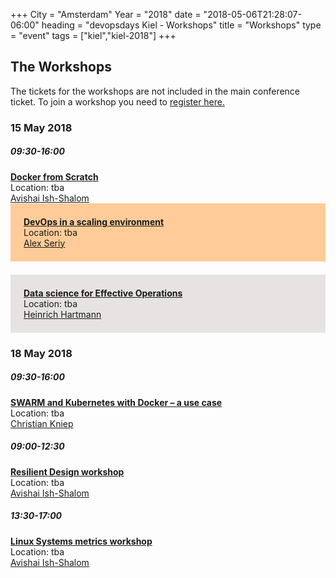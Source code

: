 +++
City = "Amsterdam"
Year = "2018"
date = "2018-05-06T21:28:07-06:00"
heading = "devopsdays Kiel - Workshops"
title = "Workshops"
type = "event"
tags = ["kiel","kiel-2018"]
+++

<style type="text/css">
.box-grey{padding:1.5em;margin-bottom:1.5em;background:#e7e3e3}
.box-lightorange{padding:1.5em;margin-bottom:1.5em;background:#ffcc99}
.centerstyle {text-align:center;}
</style>


<!-- <h2>Workshop Schedule</h2> -->
<div class = "row">
  <div class = "col-md-12">
    <h2>The Workshops</h2>
    <p>The tickets for the workshops are not included in the main conference ticket. To join a workshop you need to <a href="http://localhost:1313/events/2018-kiel/registration/">register here.</a>
    </p>
  </div>
</div>

<div class = "row">
  <div class = "col-md-12">
    <h3>15 May 2018</h3>
  </div>
</div>

<!-- this div is repeated for each timeslot -->
<div class = "row">
  <div class = "col-md-12">
    <time><h5>09:30-16:00</h5></time>
  </div>
</div>
<div class = "row">
 <div class = "col-md-3 box">
    <a href="/events/2018-kiel/workshop/avishai-ish-shalom-docker/">
    <strong>Docker from Scratch</strong><br />
    </a>
    Location: tba <br />
  <a href="/events/2018-kiel/speakers/avishai-ish-shalom/">
    Avishai Ish-Shalom
  </a>
  </div>
  <div class = "col-md-3 box-lightorange">
    <a href="/events/2018-kiel/workshop/alex-seriy/">
    <strong>DevOps in a scaling environment</strong><br />
    </a>
    Location:  tba<br />
  <a href="/events/2018-kiel/speakers/alex-seriy/">
    Alex Seriy
  </a>
  </div>
  <div class = "col-md-3 box-grey">
    <a href="/events/2018-kiel/workshop/heinrich-hartmann/">
    <strong>Data science for Effective Operations</strong><br />
    </a>
    Location:  tba<br />
  <a href="/events/2018-kiel/speakers/heinrich-hartmann/">
    Heinrich Hartmann
  </a>
  </div>
</div>
<!-- end timeslot div -->

<div class = "row">
  <div class = "col-md-12">
    <h3>18 May 2018</h3>
  </div>
</div>

<!-- this div is repeated for each timeslot -->
<div class = "row">
  <div class = "col-md-12">
    <time><h5>09:30-16:00</h5></time>
  </div>
</div>
<div class = "row">
 <div class = "col-md-3 box">
    <a href="/events/2018-kiel/workshop/christian-kniep/">
    <strong>SWARM and Kubernetes with Docker – a use case</strong><br />
    </a>
    Location: tba <br />
  <a href="/events/2018-kiel/speakers/christian-kniep/">
    Christian Kniep
  </a>
  </div>
</div>
<!-- end timeslot div -->

<!-- this div is repeated for each timeslot -->
<div class = "row">
  <div class = "col-md-12">
    <time><h5>09:00-12:30</h5></time>
  </div>
</div>
<div class = "row">
 <div class = "col-md-3 box">
    <a href="/events/2018-kiel/workshop/avishai-ish-shalom-resilient/">
    <strong>Resilient Design workshop</strong><br />
    </a>
    Location: tba <br />
  <a href="/events/2018-kiel/speakers/avishai-ish-shalom/">
    Avishai Ish-Shalom
  </a>
  </div>
</div>
<!-- end timeslot div -->

<!-- this div is repeated for each timeslot -->
<div class = "row">
  <div class = "col-md-12">
    <time><h5>13:30-17:00</h5></time>
  </div>
</div>
<div class = "row">
 <div class = "col-md-3 box">
    <a href="/events/2018-kiel/workshop/avishai-ish-shalom-linux/">
    <strong>Linux Systems metrics workshop</strong><br />
    </a>
    Location: tba <br />
  <a href="/events/2018-kiel/speakers/avishai-ish-shalom/">
    Avishai Ish-Shalom
  </a>
  </div>
</div>
<!-- end timeslot div -->